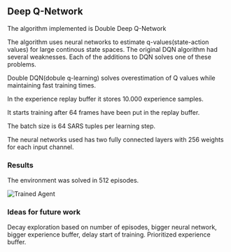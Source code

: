 

## Deep Q-Network

The algorithm implemented is Double Deep Q-Network

The algorithm uses neural networks to estimate q-values(state-action values) for large continous state spaces. The original DQN algorithm had several weaknesses. Each of the additions to DQN solves one of these problems.

Double DQN(dobule q-learning) solves overestimation of Q values while maintaining fast training times.

In the experience replay buffer it stores 10.000 experience samples.

It starts training after 64 frames have been put in the replay buffer.

The batch size is 64 SARS tuples per learning step.

The neural networks used has two fully connected layers with 256 weights for each input channel.

### Results
The environment was solved in 512 episodes.

[image1]: https://github.com/Maggern3/Rainbow/blob/master/results.png "Trained Agent"

![Trained Agent][image1]

### Ideas for future work
Decay exploration based on number of episodes, bigger neural network, bigger experience buffer, delay start of training. Prioritized experience buffer.
